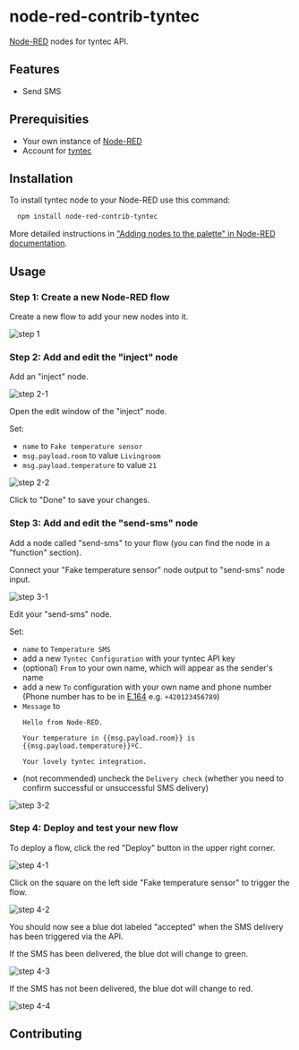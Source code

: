 # node-red-contrib-tyntec

[Node-RED](http://nodered.org/) nodes for tyntec API.

## Features

- Send SMS

## Prerequisities

- Your own instance of [Node-RED](https://nodered.org/docs/getting-started/)
- Account for [tyntec](https://www.tyntec.com/)

## Installation

To install tyntec node to your Node-RED use this command:

```bash
  npm install node-red-contrib-tyntec
```

More detailed instructions in ["Adding nodes to the palette" in Node-RED documentation](https://nodered.org/docs/user-guide/runtime/adding-nodes).

## Usage

### Step 1: Create a new Node-RED flow

Create a new flow to add your new nodes into it.

![step 1](./docs/step-1.png)

### Step 2: Add and edit the "inject" node

Add an "inject" node.

![step 2-1](./docs/step-2-1.png)

Open the edit window of the "inject" node.

Set:

- `name` to `Fake temperature sensor`
- `msg.payload.room` to value `Livingroom`
- `msg.payload.temperature` to value `21`

![step 2-2](./docs/step-2-2.png)

Click to "Done" to save your changes.

### Step 3: Add and edit the "send-sms" node

Add a node called "send-sms" to your flow (you can find the node in a "function" section).

Connect your "Fake temperature sensor" node output to "send-sms" node input.

![step 3-1](./docs/step-3-1.png)

Edit your "send-sms" node.

Set:

- `name` to `Temperature SMS`
- add a new `Tyntec Configuration` with your tyntec API key
- (optional) `From` to your own name, which will appear as the sender's name
- add a new `To` configuration with your own name and phone number (Phone number has to be in [E.164](https://en.wikipedia.org/wiki/E.164) e.g. `+420123456789`)
- `Message` to 
  ```
  Hello from Node-RED.

  Your temperature in {{msg.payload.room}} is {{msg.payload.temperature}}ºC.

  Your lovely tyntec integration.
  ```
- (not recommended) uncheck the `Delivery check` (whether you need to confirm successful or unsuccessful SMS delivery)

![step 3-2](./docs/step-3-2.png)

### Step 4: Deploy and test your new flow

To deploy a flow, click the red "Deploy" button in the upper right corner.

![step 4-1](./docs/step-4-1.png)

Click on the square on the left side "Fake temperature sensor" to trigger the flow.

![step 4-2](./docs/step-4-2.png)

You should now see a blue dot labeled "accepted" when the SMS delivery has been triggered via the API.

If the SMS has been delivered, the blue dot will change to green.

![step 4-3](./docs/step-4-3.png)

If the SMS has not been delivered, the blue dot will change to red.

![step 4-4](./docs/step-4-4.png)

## Contributing